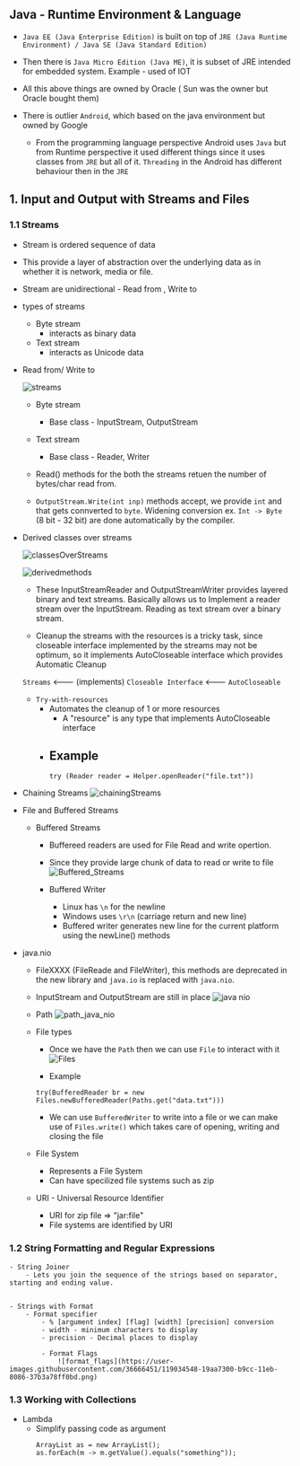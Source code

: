 ## Java - Runtime Environment & Language 
 
 - `Java EE (Java Enterprise Edition)` is built on top of `JRE (Java Runtime Environment) / Java SE (Java Standard Edition)` 

- Then there is `Java Micro Edition (Java ME)`, it is subset of JRE intended for embedded system. Example - used of IOT 

- All this above things are owned by Oracle ( Sun was the owner but Oracle bought them)

- There is outlier `Android`, which based on the java environment but owned by Google
    - From the programming language perspective Android uses `Java` but from Runtime perspective it used different things since it uses classes from `JRE` but all of it. `Threading` in the Android has different behaviour then in the `JRE`


## 1. Input and Output with Streams and Files

### 1.1 Streams 

- Stream is ordered sequence of data
- This provide a layer of abstraction over the underlying data as in whether it is network, media or file.
- Stream are unidirectional - Read from , Write to

- types of streams
    - Byte stream
        - interacts as binary data
    - Text stream
        - interacts as Unicode data 

- Read from/ Write to
    
    ![streams](https://user-images.githubusercontent.com/36666451/118318386-f2a8f880-b516-11eb-8228-8b4ca932e055.png)
    - Byte stream
        - Base class - InputStream, OutputStream
    - Text stream 
        - Base class - Reader, Writer

    - Read() methods for the both the streams retuen the number of bytes/char read from. 

    - `OutputStream.Write(int inp)` methods accept, we provide `int` and that gets connverted to `byte`.
    Widening conversion ex. `Int -> Byte` (8 bit - 32 bit) are done automatically by the compiler. 


- Derived classes over streams

    ![classesOverStreams](https://user-images.githubusercontent.com/36666451/118318935-b32edc00-b517-11eb-80fb-816b72fdebef.png)

    ![derivedmethods](https://user-images.githubusercontent.com/36666451/118319389-508a1000-b518-11eb-875e-0bab78c5327e.png)

    - These InputStreamReader and OutputStreamWriter provides layered binary and text streams. Basically allows us to Implement a reader stream over the InputStream. Reading as text stream over a binary stream. 

    - Cleanup the streams with the resources is a tricky task, since closeable interface implemented by the streams may not be optimum, so it implements AutoCloseable interface which provides Automatic Cleanup 

    `Streams` <--- (implements) `Closeable Interface` <--- `AutoCloseable`

    - `Try-with-resources`
        - Automates the cleanup of 1 or more resources
            - A "resource" is any type that implements AutoCloseable interface
        - Example 
            - 
            ```
            try (Reader reader = Helper.openReader("file.txt"))
            ```
    
- Chaining Streams 
![chainingStreams](https://user-images.githubusercontent.com/36666451/118376874-40416600-b5e8-11eb-8234-6c5f26d8b14c.png)


- File and Buffered Streams

    - Buffered Streams
        - Buffereed readers are used for File Read and write opertion.
        - Since they provide large chunk of data to read or write to file
        ![Buffered_Streams](https://user-images.githubusercontent.com/36666451/118377003-f86f0e80-b5e8-11eb-90fb-568cb2f78c4d.png)

        - Buffered Writer
            - Linux has `\n`  for the newline
            - Windows uses `\r\n` (carriage return and new line)
            - Buffered writer generates new line for the current platform using the newLine() methods  

- java.nio
    - FileXXXX (FileReade and FileWriter), this methods are deprecated in the new library and `java.io` is replaced with `java.nio`. 
    - InputStream and OutputStream are still in place
    ![java nio](https://user-images.githubusercontent.com/36666451/118387522-8aeccd80-b63c-11eb-88d8-98d552acb63b.png)

    - Path
    ![path_java_nio](https://user-images.githubusercontent.com/36666451/118387686-66452580-b63d-11eb-8e7f-4b6c8fc43b49.png)

    - File types
        - Once we have the `Path` then we can use `File` to interact with it
        ![Files](https://user-images.githubusercontent.com/36666451/118387695-72c97e00-b63d-11eb-95ac-8c95eec59216.png)

        - Example
        ```
        try(BufferedReader br = new Files.newBufferedReader(Paths.get("data.txt")))
        ```
        - We can use `BufferedWriter` to write into a file or we can make use of `Files.write()` which takes care of opening, writing and closing the file

    - File System 
        - Represents a File System 
        - Can have specilized file systems such as zip

    - URI - Universal Resource Identifier
        - URI for zip file => "jar:file"
        - File systems are identified by URI


### 1.2 String Formatting and Regular Expressions 

    - String Joiner 
        - Lets you join the sequence of the strings based on separator, starting and ending value.

    
    - Strings with Format
        - Format specifier  
            - % [argument index] [flag] [width] [precision] conversion
            - width - minimum characters to display
            - precision - Decimal places to display

            - Format Flags
                ![format_flags](https://user-images.githubusercontent.com/36666451/119034548-19aa7300-b9cc-11eb-8086-37b3a78ff0bd.png)


### 1.3 Working with Collections

- Lambda
    - Simplify passing code as argument
        ```
        ArrayList as = new ArrayList();
        as.forEach(m -> m.getValue().equals("something"));

        ```

        